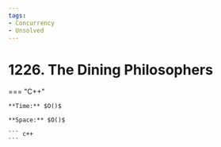 ```yaml
---
tags:
- Concurrency
- Unsolved
---
```



# 1226. The Dining Philosophers

=== "C++"

    **Time:** $O()$

    **Space:** $O()$

    ``` c++
    ```